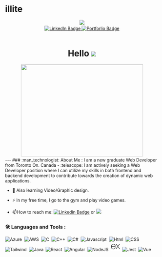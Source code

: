 # illite

<div id="header" align="center">
  <img src="https://github.com/git-illite/illite/assets/71469298/479e1dbf-a294-44d1-b72e-0c8569e799b7" width="400"/>
</div>
<div id="badges" align="center">
   <a href="https://www.linkedin.com/in/abdallah-aden-54987a75/">
  <img src="https://img.shields.io/badge/LinkedIn-blue?style=for-the-badge&logo=linkedin&logoColor=white" alt="LinkedIn Badge"/>
   </a>
   <a href="https://aadenportfolio.netlify.app/">
  <img src="https://img.shields.io/badge/Portfolio-48bb78?style=for-the-badge&logo=portfolio&logoColor=white" alt="Portforlio Badge"/>
   </a>
</div>

<div align="center">
<img src="https://komarev.com/ghpvc/?username=your-github-username&style=flat-square&color=blue" alt=""/>
</div>

<h1 align="center">
  Hello
  <img src="https://media.giphy.com/media/v1.Y2lkPTc5MGI3NjExeGxrcW04Z2gzYWVhNHdodnVsNmVldmJrYmozaXExb3ltZDlhOGtjaSZlcD12MV9pbnRlcm5hbF9naWZfYnlfaWQmY3Q9Zw/o7GDRqKfyKYrEDcmhC/giphy.gif" width="60px"/>
</h1>
<div align="center">
  <img src="https://github.com/git-illite/illite/assets/71469298/0e883250-1fbf-4b45-97e5-0431fe9c35ad" width="400" height="300"/>
</div>
---
### :man_technologist: About Me :
I am a new graduate Web Developer from Toronto On. Canada
- :telescope: I am actively seeking a Web Developer position where I can utilize my skills in both frontend and backend development to contribute towards the creation of dynamic web applications.

- :seedling: Also learning Video/Graphic design.

- :zap: In my free time, I go to the gym and play video games.

- :mailbox:How to reach me: [![Linkedin Badge](https://img.shields.io/badge/-Linkedin-blue?style=flat&logo=Linkedin&logoColor=white)](https://www.linkedin.com/in/abdallah-aden-54987a75/) or <a href="mailto:abdallah.aden@gmail.com"><img src="https://img.shields.io/badge/Gmail-D14836?style=for-the-badge&logo=gmail&logoColor=white"/>
</a>

### :hammer_and_wrench: Languages and Tools :
<img src="https://cdn.jsdelivr.net/gh/devicons/devicon/icons/azure/azure-original.svg" title="Azure" alt="Azure" width="30" height="30"/>&nbsp;
<img src="https://cdn.jsdelivr.net/gh/devicons/devicon/icons/amazonwebservices/amazonwebservices-plain-wordmark.svg" title="AWS" alt="AWS" width="30" height="30"/>&nbsp;
<img src="https://cdn.jsdelivr.net/gh/devicons/devicon/icons/c/c-plain.svg" title="C" alt="C" width="30" height="30"/>&nbsp;
<img src="https://cdn.jsdelivr.net/gh/devicons/devicon/icons/cplusplus/cplusplus-plain.svg" title="C++" alt="C++" width="30" height="30"/>&nbsp;
<img src="https://cdn.jsdelivr.net/gh/devicons/devicon/icons/csharp/csharp-plain.svg" title="C#" alt="C#" width="30" height="30"/>&nbsp;
<img src="https://cdn.jsdelivr.net/gh/devicons/devicon/icons/javascript/javascript-plain.svg" title="Javascript" alt="Javascript" width="30" height="30"/>&nbsp;
<img src="https://cdn.jsdelivr.net/gh/devicons/devicon/icons/html5/html5-plain-wordmark.svg" title="Html" alt="Html" width="30" height="30"/>&nbsp;
<img src="https://cdn.jsdelivr.net/gh/devicons/devicon/icons/css3/css3-plain-wordmark.svg" title="CSS" alt="CSS" width="30" height="30"/>&nbsp;
<img src="https://cdn.jsdelivr.net/gh/devicons/devicon/icons/tailwindcss/tailwindcss-plain.svg" title="Tailwind" alt="Tailwind" width="30" height="30"/>&nbsp;
<img src="https://cdn.jsdelivr.net/gh/devicons/devicon/icons/java/java-original-wordmark.svg" title="Java" alt="Java" width="30" height="30"/>&nbsp;
<img src="https://cdn.jsdelivr.net/gh/devicons/devicon/icons/react/react-original-wordmark.svg" title="React" alt="React" width="30" height="30"/>&nbsp;
<img src="https://cdn.jsdelivr.net/gh/devicons/devicon/icons/angularjs/angularjs-plain.svg" title="Angular" alt="Angular" width="30" height="30"/>&nbsp;
<img src="https://cdn.jsdelivr.net/gh/devicons/devicon/icons/nodejs/nodejs-plain.svg" title="NodeJS" alt="NodeJS" width="30" height="30"/>&nbsp;
<img src="https://raw.githubusercontent.com/Berkmann18/Rsc/d4ade1550ce2f90cb449f3b0b0d5de27bd61f89e/svg/express.svg" title="Express" alt="Express" width="30" height="30"/>&nbsp;
<img src="https://cdn.jsdelivr.net/gh/devicons/devicon/icons/jest/jest-plain.svg" title="Jest" alt="Jest" width="30" height="30"/>&nbsp;
<img src="https://cdn.jsdelivr.net/gh/devicons/devicon/icons/vuejs/vuejs-original-wordmark.svg" title="Vue" alt="Vue" width="30" height="30"/>&nbsp;



